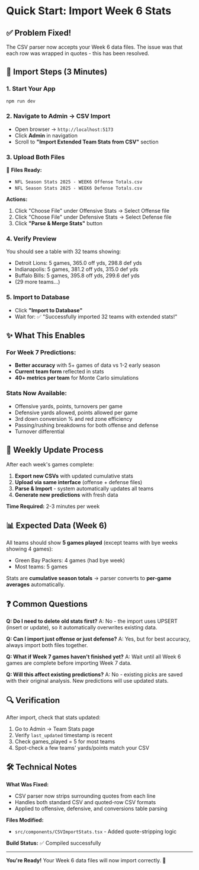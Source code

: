 # Quick Start: Import Week 6 Stats

## ✅ Problem Fixed!
The CSV parser now accepts your Week 6 data files. The issue was that each row was wrapped in quotes - this has been resolved.

## 🚀 Import Steps (3 Minutes)

### 1. Start Your App
```powershell
npm run dev
```

### 2. Navigate to Admin → CSV Import
- Open browser → `http://localhost:5173`
- Click **Admin** in navigation
- Scroll to **"Import Extended Team Stats from CSV"** section

### 3. Upload Both Files
📁 **Files Ready:**
- `NFL Season Stats 2025 - WEEK6 Offense Totals.csv`
- `NFL Season Stats 2025 - WEEK6 Defense Totals.csv`

**Actions:**
1. Click "Choose File" under Offensive Stats → Select Offense file
2. Click "Choose File" under Defensive Stats → Select Defense file
3. Click **"Parse & Merge Stats"** button

### 4. Verify Preview
You should see a table with 32 teams showing:
- Detroit Lions: 5 games, 365.0 off yds, 298.8 def yds
- Indianapolis: 5 games, 381.2 off yds, 315.0 def yds
- Buffalo Bills: 5 games, 395.8 off yds, 299.6 def yds
- (29 more teams...)

### 5. Import to Database
- Click **"Import to Database"**
- Wait for: ✅ "Successfully imported 32 teams with extended stats!"

## ✨ What This Enables

### For Week 7 Predictions:
- **Better accuracy** with 5+ games of data vs 1-2 early season
- **Current team form** reflected in stats
- **40+ metrics per team** for Monte Carlo simulations

### Stats Now Available:
- Offensive yards, points, turnovers per game
- Defensive yards allowed, points allowed per game
- 3rd down conversion % and red zone efficiency
- Passing/rushing breakdowns for both offense and defense
- Turnover differential

## 🔄 Weekly Update Process

After each week's games complete:

1. **Export new CSVs** with updated cumulative stats
2. **Upload via same interface** (offense + defense files)
3. **Parse & Import** - system automatically updates all teams
4. **Generate new predictions** with fresh data

**Time Required:** 2-3 minutes per week

## 📊 Expected Data (Week 6)

All teams should show **5 games played** (except teams with bye weeks showing 4 games):
- Green Bay Packers: 4 games (had bye week)
- Most teams: 5 games

Stats are **cumulative season totals** → parser converts to **per-game averages** automatically.

## ❓ Common Questions

**Q: Do I need to delete old stats first?**
A: No - the import uses UPSERT (insert or update), so it automatically overwrites existing data.

**Q: Can I import just offense or just defense?**
A: Yes, but for best accuracy, always import both files together.

**Q: What if Week 7 games haven't finished yet?**
A: Wait until all Week 6 games are complete before importing Week 7 data.

**Q: Will this affect existing predictions?**
A: No - existing picks are saved with their original analysis. New predictions will use updated stats.

## 🔍 Verification

After import, check that stats updated:
1. Go to Admin → Team Stats page
2. Verify `last_updated` timestamp is recent
3. Check games_played = 5 for most teams
4. Spot-check a few teams' yards/points match your CSV

## 🛠️ Technical Notes

**What Was Fixed:**
- CSV parser now strips surrounding quotes from each line
- Handles both standard CSV and quoted-row CSV formats
- Applied to offensive, defensive, and conversions table parsing

**Files Modified:**
- `src/components/CSVImportStats.tsx` - Added quote-stripping logic

**Build Status:** ✅ Compiled successfully

---

**You're Ready!** Your Week 6 data files will now import correctly. 🎉
